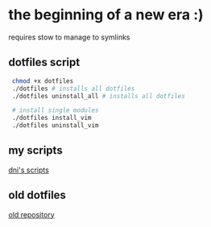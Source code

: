 # the beginning of a new era :)
requires stow to manage to symlinks

## dotfiles script
```sh
 chmod +x dotfiles
 ./dotfiles # installs all dotfiles
 ./dotfiles uninstall_all # installs all dotfiles

 # install single modules
 ./dotfiles install_vim
 ./dotfiles uninstall_vim
```
## my scripts
[dni's scripts](https://github.com/dni/scripts)

## old dotfiles
[old repository](https://github.com/dni/dotfiles)
